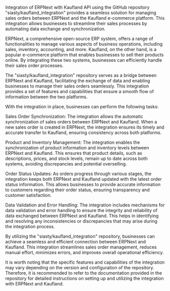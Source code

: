 Integration of ERPNext with Kaufland API using the GitHub repository "siasty/kaufland_integration" provides a seamless solution for managing sales orders between ERPNext and the Kaufland e-commerce platform. This integration allows businesses to streamline their sales processes by automating data exchange and synchronization.

ERPNext, a comprehensive open-source ERP system, offers a range of functionalities to manage various aspects of business operations, including sales, inventory, accounting, and more. Kaufland, on the other hand, is a popular e-commerce platform that enables businesses to sell their products online. By integrating these two systems, businesses can efficiently handle their sales order processes.

The "siasty/kaufland_integration" repository serves as a bridge between ERPNext and Kaufland, facilitating the exchange of data and enabling businesses to manage their sales orders seamlessly. This integration provides a set of features and capabilities that ensure a smooth flow of information between the two platforms.

With the integration in place, businesses can perform the following tasks:

Sales Order Synchronization: The integration allows the automatic synchronization of sales orders between ERPNext and Kaufland. When a new sales order is created in ERPNext, the integration ensures its timely and accurate transfer to Kaufland, ensuring consistency across both platforms.

Product and Inventory Management: The integration enables the synchronization of product information and inventory levels between ERPNext and Kaufland. This ensures that product details, such as descriptions, prices, and stock levels, remain up to date across both systems, avoiding discrepancies and potential overselling.

Order Status Updates: As orders progress through various stages, the integration keeps both ERPNext and Kaufland updated with the latest order status information. This allows businesses to provide accurate information to customers regarding their order status, ensuring transparency and customer satisfaction.

Data Validation and Error Handling: The integration includes mechanisms for data validation and error handling to ensure the integrity and reliability of data exchanged between ERPNext and Kaufland. This helps in identifying and resolving any inconsistencies or discrepancies that may arise during the integration process.

By utilizing the "siasty/kaufland_integration" repository, businesses can achieve a seamless and efficient connection between ERPNext and Kaufland. This integration streamlines sales order management, reduces manual effort, minimizes errors, and improves overall operational efficiency.

It is worth noting that the specific features and capabilities of the integration may vary depending on the version and configuration of the repository. Therefore, it is recommended to refer to the documentation provided in the repository for detailed instructions on setting up and utilizing the integration with ERPNext and Kaufland.
